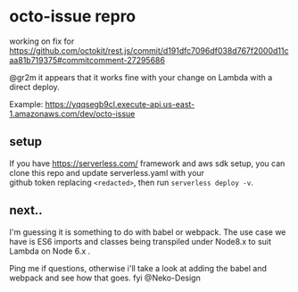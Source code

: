 # octo-issue repro
working on fix for https://github.com/octokit/rest.js/commit/d191dfc7096df038d767f2000d11caa81b719375#commitcomment-27295686

@gr2m it appears that it works fine with your change on Lambda with a direct deploy.

Example: https://yqqsegb9cl.execute-api.us-east-1.amazonaws.com/dev/octo-issue

## setup
If you have https://serverless.com/ framework and aws sdk setup, you can clone this repo and update serverless.yaml with your  
github token replacing `<redacted>`, then run `serverless deploy -v`.
 
## next..
I'm guessing it is something to do with babel or webpack.  The use case we have is ES6 imports and classes being transpiled under 
Node8.x to suit Lambda on Node 6.x .

Ping me if questions, otherwise i'll take a look at adding the babel and webpack and see how that goes.  fyi @Neko-Design
